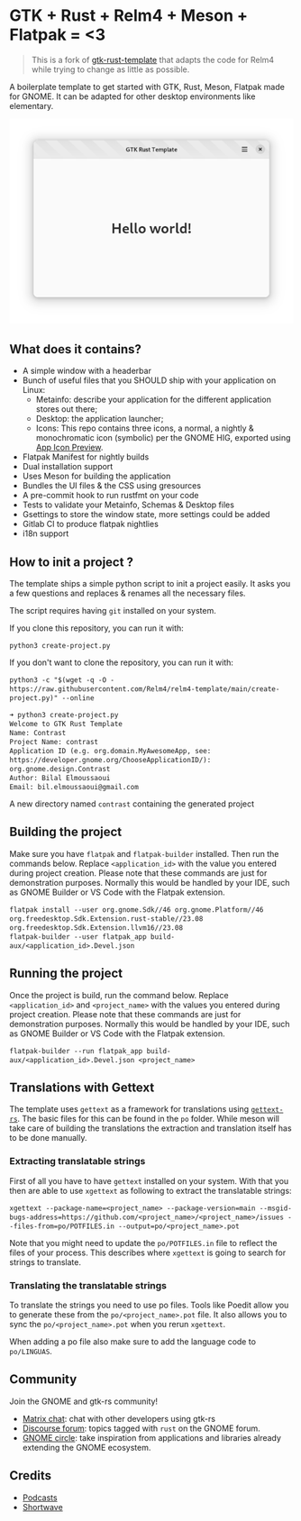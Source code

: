 
# GTK + Rust + Relm4 + Meson + Flatpak = <3

> This is a fork of [gtk-rust-template](https://gitlab.gnome.org/World/Rust/gtk-rust-template) that adapts the code for Relm4 while trying to change as little as possible.

A boilerplate template to get started with GTK, Rust, Meson, Flatpak made for GNOME. It can be adapted for other desktop environments like elementary.

<div align="center">

![Main window](data/resources/screenshots/screenshot1.png "Main window")
</div>

## What does it contains?

- A simple window with a headerbar
- Bunch of useful files that you SHOULD ship with your application on Linux:
  - Metainfo: describe your application for the different application stores out there;
  - Desktop: the application launcher;
  - Icons: This repo contains three icons, a normal, a nightly & monochromatic icon (symbolic) per the GNOME HIG, exported using [App Icon Preview](https://flathub.org/apps/details/org.gnome.design.AppIconPreview).
- Flatpak Manifest for nightly builds
- Dual installation support
- Uses Meson for building the application
- Bundles the UI files & the CSS using gresources
- A pre-commit hook to run rustfmt on your code
- Tests to validate your Metainfo, Schemas & Desktop files
- Gsettings to store the window state, more settings could be added
- Gitlab CI to produce flatpak nightlies
- i18n support

## How to init a project ?

The template ships a simple python script to init a project easily. It asks you a few questions and replaces & renames all the necessary files.

The script requires having `git` installed on your system.

If you clone this repository, you can run it with:

```shell
python3 create-project.py
```

If you don't want to clone the repository, you can run it with:

```shell
python3 -c "$(wget -q -O - https://raw.githubusercontent.com/Relm4/relm4-template/main/create-project.py)" --online
```

```shell
➜ python3 create-project.py
Welcome to GTK Rust Template
Name: Contrast
Project Name: contrast
Application ID (e.g. org.domain.MyAwesomeApp, see: https://developer.gnome.org/ChooseApplicationID/): org.gnome.design.Contrast
Author: Bilal Elmoussaoui
Email: bil.elmoussaoui@gmail.com
```

A new directory named `contrast` containing the generated project

## Building the project

Make sure you have `flatpak` and `flatpak-builder` installed. Then run the commands below. Replace `<application_id>` with the value you entered during project creation. Please note that these commands are just for demonstration purposes. Normally this would be handled by your IDE, such as GNOME Builder or VS Code with the Flatpak extension.

```shell
flatpak install --user org.gnome.Sdk//46 org.gnome.Platform//46  org.freedesktop.Sdk.Extension.rust-stable//23.08 org.freedesktop.Sdk.Extension.llvm16//23.08
flatpak-builder --user flatpak_app build-aux/<application_id>.Devel.json
```

## Running the project

Once the project is build, run the command below. Replace `<application_id>` and `<project_name>` with the values you entered during project creation. Please note that these commands are just for demonstration purposes. Normally this would be handled by your IDE, such as GNOME Builder or VS Code with the Flatpak extension.

```shell
flatpak-builder --run flatpak_app build-aux/<application_id>.Devel.json <project_name>
```

## Translations with Gettext

The template uses `gettext` as a framework for translations using [`gettext-rs`](https://github.com/gettext-rs/gettext-rs). The basic files for this can be found in the `po` folder.
While meson will take care of building the translations the extraction and translation itself has to be done manually.

### Extracting translatable strings

First of all you have to have `gettext` installed on your system. With that you then are able to use `xgettext` as following to extract the translatable strings:

```shell
xgettext --package-name=<project_name> --package-version=main --msgid-bugs-address=https://github.com/<project_name>/<project_name>/issues --files-from=po/POTFILES.in --output=po/<project_name>.pot
```

Note that you might need to update the `po/POTFILES.in` file to reflect the files of your process. This describes where `xgettext` is going to search for strings to translate.

### Translating the translatable strings

To translate the strings you need to use po files. Tools like Poedit allow you to generate these from the `po/<project_name>.pot` file.
It also allows you to sync the `po/<project_name>.pot` when you rerun `xgettext`.

When adding a po file also make sure to add the language code to `po/LINGUAS`.

## Community

Join the GNOME and gtk-rs community!

- [Matrix chat](https://matrix.to/#/#rust:gnome.org): chat with other developers using gtk-rs
- [Discourse forum](https://discourse.gnome.org/tag/rust): topics tagged with `rust` on the GNOME forum.
- [GNOME circle](https://circle.gnome.org/): take inspiration from applications and libraries already extending the GNOME ecosystem.

## Credits

- [Podcasts](https://gitlab.gnome.org/World/podcasts)
- [Shortwave](https://gitlab.gnome.org/World/Shortwave)
